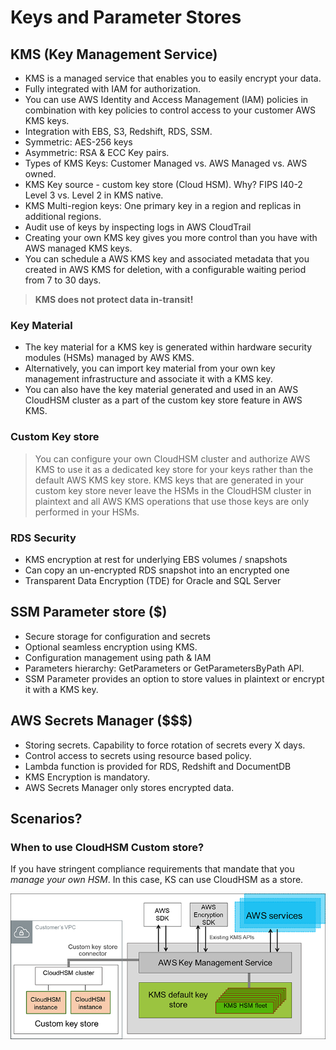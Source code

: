 # Keys and Parameter Stores

## KMS (Key Management Service)
- KMS is a managed service that enables you to easily encrypt your data.
- Fully integrated with IAM for authorization.
- You can use AWS Identity and Access Management (IAM) policies in combination with key policies to control access to your customer AWS KMS keys.
- Integration with EBS, S3, Redshift, RDS, SSM.
- Symmetric: AES-256 keys
- Asymmetric: RSA & ECC Key pairs.
- Types of KMS Keys: Customer Managed vs. AWS Managed vs. AWS owned.
- KMS Key source - custom key store (Cloud HSM). Why? FIPS I40-2 Level 3 vs. Level 2 in KMS native.
- KMS Multi-region keys: One primary key in a region and replicas in additional regions.
- Audit use of keys by inspecting logs in AWS CloudTrail
- Creating your own KMS key gives you more control than you have with AWS managed KMS keys.
- You can schedule a AWS KMS key and associated metadata that you created in AWS KMS for deletion, with a configurable waiting period from 7 to 30 days.

> **KMS does not protect data in-transit!**

### Key Material
- The key material for a KMS key is generated within hardware security modules (HSMs) managed by AWS KMS. 
- Alternatively, you can import key material from your own key management infrastructure and associate it with a KMS key. 
- You can also have the key material generated and used in an AWS CloudHSM cluster as a part of the custom key store feature in AWS KMS.

### Custom Key store

> You can configure your own CloudHSM cluster and authorize AWS KMS to use it as a dedicated key store for your keys rather than the default AWS KMS key store.
KMS keys that are generated in your custom key store never leave the HSMs in the CloudHSM cluster in plaintext and all AWS KMS operations that use those keys are only performed in your HSMs.

### RDS Security
-  KMS encryption at rest for underlying EBS volumes / snapshots
- Can copy an un-encrypted RDS snapshot into an encrypted one
- Transparent Data Encryption (TDE) for Oracle and SQL Server

## SSM Parameter store ($)
- Secure storage for configuration and secrets
- Optional seamless encryption using KMS.
- Configuration management using path & IAM
- Parameters hierarchy: GetParameters or GetParametersByPath API.
- SSM Parameter provides an option to store values in plaintext or encrypt it with a KMS key. 

## AWS Secrets Manager ($$$)
- Storing secrets. Capability to force rotation of secrets every X days.
- Control access to secrets using resource based policy.
- Lambda function is provided for RDS, Redshift and DocumentDB
- KMS Encryption is mandatory.
- AWS Secrets Manager only stores encrypted data.

## Scenarios?

### When to use CloudHSM Custom store?

If you have stringent compliance requirements that mandate that you *manage your own HSM*. In this case, KS can use CloudHSM as a store.

![KMS Cloud HSM Integration](../images/kms_cloudhsm.png)
